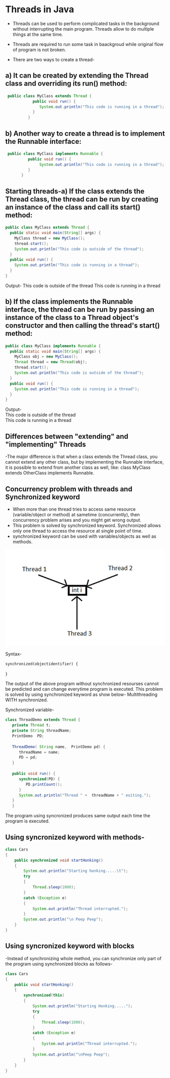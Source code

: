 
# Threads in Java

- Threads can be used to perform complicated tasks in the background without interrupting the main program. Threads allow to do multiple things at the same time.
- Threads are required to run some task in baackgroud while original flow of program is not broken. 

- There are two ways to create a thread-

## a) It can be created by extending the Thread class and overriding its run() method:
```java
 public class MyClass extends Thread {
            public void run() {
               System.out.println("This code is running in a thread");
            }
          }
```

## b) Another way to create a thread is to implement the Runnable interface:
```java
 public class MyClass implements Runnable {
          public void run() {
               System.out.println("This code is running in a thread");
          }
       }
```
 
## Starting threads-a) If the class extends the Thread class, the thread can be run by creating an instance of the class and call its start() method:

```java
public class MyClass extends Thread {
  public static void main(String[] args) {
    MyClass thread = new MyClass();
    thread.start();
    System.out.println("This code is outside of the thread");
  }
  public void run() {
    System.out.println("This code is running in a thread");
  }
}
```
Output-
This code is outside of the thread
This code is running in a thread

## b) If the class implements the Runnable interface, the thread can be run by passing an instance of the class to a Thread object's constructor and then calling the thread's start() method:
```java
public class MyClass implements Runnable {
  public static void main(String[] args) {
    MyClass obj = new MyClass();
    Thread thread = new Thread(obj);
    thread.start();
    System.out.println("This code is outside of the thread");
  }
  public void run() {
    System.out.println("This code is running in a thread");
  }
}

```

Output-  
This code is outside of the thread  
This code is running in a thread

## Differences between "extending" and "implementing" Threads

-The major difference is that when a class extends the Thread class, you cannot extend any other class, but by implementing the Runnable interface, it is possible to extend from another class as well, like: class MyClass extends OtherClass implements Runnable.


## Concurrency problem with threads and Synchronized keyword
 
- When more than one thread tries to access same resource (variable/object or method) at sametime (concurrently), then concurrency problem arises and you might get wrong output. 
- This problem is solved by synchronized keyword. Synchronized allows only one thread to access the resource at single point of time. 
- synchronized keyword can be used with variables/objects as well as methods.

![synchronized](2.2.3_threads_synchronized.jpg)

Syntax-  
```
synchronized(objectidentifier) {
   
}
```

The output of the above program without synchronized resourses cannot be predicted and can change everytime program is executed.
This problem is solved by using synchronized keyword as show below- Multithreading WITH synchronized.

Synchronized variable-

```java
class ThreadDemo extends Thread {
   private Thread t;
   private String threadName;
   PrintDemo  PD;

   ThreadDemo( String name,  PrintDemo pd) {
      threadName = name;
      PD = pd;
   }
   
   public void run() {
      synchronized(PD) {
         PD.printCount();
      }
      System.out.println("Thread " +  threadName + " exiting.");
   }
   }
```
   
The program using syncronized produces same output each time the program is executed.

## Using syncronized keyword with methods-
```java
class Cars  
{ 
    public synchronized void startHonking() 
    { 
        System.out.println("Starting honking.....\t"); 
        try 
        { 
            Thread.sleep(1000); 
        }  
        catch (Exception e)  
        { 
            System.out.println("Thread interrupted."); 
        } 
        System.out.println("\n Peep Peep"); 
    } 
} 
```

## Using syncronized keyword with blocks

-Instead of synchronizing whole method, you can synchronize only part of the program using synchronized blocks as follows-

```java
class Cars 
{ 
    public void startHonking() 
    { 
        synchronized(this) 
        { 
            System.out.println("Starting Honking....."); 
            try 
            { 
                Thread.sleep(1000); 
            }  
            catch (Exception e)  
            { 
                System.out.println("Thread interrupted."); 
            } 
            System.out.println("\nPeep Peep"); 
        } 
    } 
} 
```


           